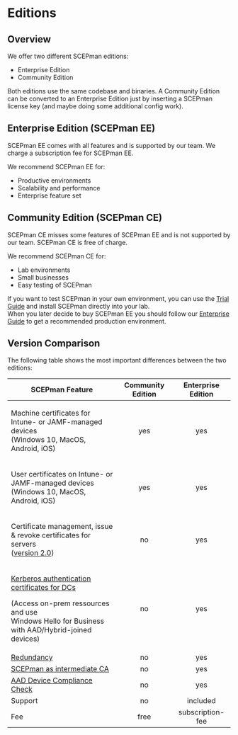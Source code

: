 # Editions

## Overview

We offer two different SCEPman editions:

* Enterprise Edition
* Community Edition

Both editions use the same codebase and binaries. A Community Edition can be converted to an Enterprise Edition just by inserting a SCEPman license key (and maybe doing some additional config work).

## Enterprise Edition (SCEPman EE)

SCEPman EE comes with all features and is supported by our team. We charge a subscription fee for SCEPman EE.

We recommend SCEPman EE for:

* Productive environments
* Scalability and performance
* Enterprise feature set

## Community Edition (SCEPman CE)

SCEPman CE misses some features of SCEPman EE and is not supported by our team. SCEPman CE is free of charge.

We recommend SCEPman CE for:

* Lab environments
* Small businesses
* Easy testing of SCEPman

If you want to test SCEPman in your own environment, you can use the [Trial Guide](scepman-deployment/trial-guide.md) and install SCEPman directly into your lab.\
When you later decide to buy SCEPman EE you should follow our [Enterprise Guide](scepman-deployment/enterprise-guide.md) to get a recommended production environment.

## Version Comparison

The following table shows the most important differences between the two editions:

| SCEPman Feature                                                                                                                                                                                                                                                 | Community Edition | Enterprise Edition |
| --------------------------------------------------------------------------------------------------------------------------------------------------------------------------------------------------------------------------------------------------------------- | :---------------: | :----------------: |
| <p>Machine certificates for Intune- or JAMF-managed devices<br>(Windows 10, MacOS, Android, iOS)</p>                                                                                                                                                            |        yes        |         yes        |
| <p>User certificates on Intune- or JAMF-managed devices<br>(Windows 10, MacOS, Android, iOS)</p>                                                                                                                                                                |        yes        |         yes        |
| <p>Certificate management, issue &#x26; revoke certificates for servers<br>(<a href="changelog.md#2.0-soon-in-preview">version 2.0</a>)</p>                                                                                                                     |         no        |         yes        |
| <p><a href="https://docs.scepman.com/certificate-deployment/other-1/domain-controller-certificates">Kerberos authentication certificates for DCs</a></p><p>(Access on-prem ressources and use<br>Windows Hello for Business with AAD/Hybrid-joined devices)</p> |         no        |         yes        |
| [Redundancy](https://docs.scepman.com/scepman-configuration/optional/geo-redundancy)                                                                                                                                                                            |         no        |         yes        |
| [SCEPman as intermediate CA](https://docs.scepman.com/scepman-configuration/optional/intermediate-certificate)                                                                                                                                                  |         no        |         yes        |
| [AAD Device Compliance Check](https://docs.scepman.com/scepman-configuration/optional/application-settings#appconfig-intunevalidation-compliancecheck)                                                                                                          |         no        |         yes        |
| Support                                                                                                                                                                                                                                                         |         no        |      included      |
| Fee                                                                                                                                                                                                                                                             |        free       |  subscription-fee  |

